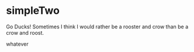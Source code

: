 # simpleTwo

Go Ducks!
Sometimes I think I would rather be a rooster and crow than be a crow and roost.

whatever
